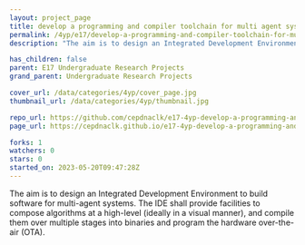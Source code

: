 ```yaml
---
layout: project_page
title: develop a programming and compiler toolchain for multi agent systems
permalink: /4yp/e17/develop-a-programming-and-compiler-toolchain-for-multi-agent-systems/
description: "The aim is to design an Integrated Development Environment to build software for multi-agent systems. The IDE shall provide facilities to compose algorithms at a high-level (ideally in a visual manner), and compile them over multiple stages into binaries and program the hardware over-the-air (OTA)."

has_children: false
parent: E17 Undergraduate Research Projects
grand_parent: Undergraduate Research Projects

cover_url: /data/categories/4yp/cover_page.jpg
thumbnail_url: /data/categories/4yp/thumbnail.jpg

repo_url: https://github.com/cepdnaclk/e17-4yp-develop-a-programming-and-compiler-toolchain-for-multi-agent-systems
page_url: https://cepdnaclk.github.io/e17-4yp-develop-a-programming-and-compiler-toolchain-for-multi-agent-systems

forks: 1
watchers: 0
stars: 0
started_on: 2023-05-20T09:47:28Z
---
```

The aim is to design an Integrated Development Environment to build software for multi-agent systems. The IDE shall provide facilities to compose algorithms at a high-level (ideally in a visual manner), and compile them over multiple stages into binaries and program the hardware over-the-air (OTA).


